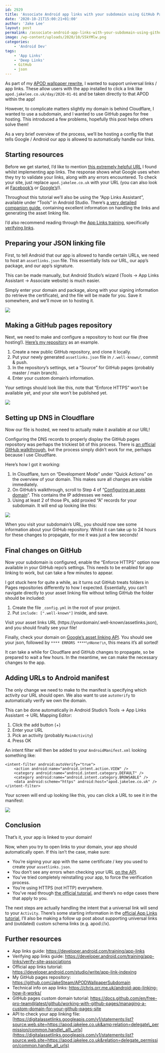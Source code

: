 ```yaml
---
id: 2929
title: 'Associate Android app links with your subdomain using GitHub Pages & Cloudflare'
date: '2020-10-21T15:00:21+01:00'
author: 'Jake Lee'
layout: post
permalink: /associate-android-app-links-with-your-subdomain-using-github-pages-cloudflare/
image: /wp-content/uploads/2020/10/S5kYMlw.png
categories:
    - 'Android Dev'
tags:
    - 'App Links'
    - 'Deep Links'
    - GitHub
    - json
---
```


As part of my [APOD wallpaper rewrite](https://github.com/JakeSteam/Apod-Wallpaper-2/), I wanted to support universal links / app links. These allow users with the app installed to click a link like `apod.jakelee.co.uk/day/2020-01-01` and be taken directly to that APOD within the app!

However, to complicate matters slightly my domain is behind Cloudflare, I wanted to use a subdomain, and I wanted to use GitHub pages for free hosting. This introduced a few problems, hopefully this post helps others solve them!

As a very brief overview of the process, we’ll be hosting a config file that tells Google / Android our app is allowed to automatically handle our links.

## Starting resources

Before we get started, I’d like to mention [this extremely helpful URL](https://digitalassetlinks.googleapis.com/v1/statements:list?source.web.site=https://apod.jakelee.co.uk&relation=delegate_permission/common.handle_all_urls) I found whilst implementing app links. The response shows what Google uses when they try to validate your links, along with any errors encountered. To check your site, just replace `apod.jakelee.co.uk` with your URL (you can also look at [Facebook’s](https://digitalassetlinks.googleapis.com/v1/statements:list?source.web.site=https://facebook.com&relation=delegate_permission/common.handle_all_urls) or [Google’s](https://digitalassetlinks.googleapis.com/v1/statements:list?source.web.site=https://google.com&relation=delegate_permission/common.handle_all_urls)!).

Throughout this tutorial we’ll also be using the “App Links Assistant”, available under “Tools” in Android Studio. There’s [a very detailed companion guide](https://developer.android.com/studio/write/app-link-indexing), containing excellent information on handling the links and generating the asset linking file.

I’d also recommend reading through the [App Links training](https://developer.android.com/training/app-links), specifically [verifying links](https://developer.android.com/training/app-links/verify-site-associations).

## Preparing your JSON linking file

First, to tell Android that our app is allowed to handle certain URLs, we need to host an `assetlinks.json` file. This essentially lists our URL, our app’s package, and our app’s signature.

This can be made manually, but Android Studio’s wizard (Tools -&gt; App Links Assistant -&gt; Associate website) is much easier.

Simply enter your domain and package, along with your signing information (to retrieve the certificate), and the file will be made for you. Save it somewhere, and we’ll move on to hosting it.

[![](/wp-content/uploads/2020/10/fmBaJx6.png)](/wp-content/uploads/2020/10/fmBaJx6.png)

## Making a GitHub pages repository

Next, we need to make and configure a repository to host our file (free hosting!). [Here’s my repository](https://github.com/JakeSteam/APODWallpaperSubdomain) as an example.

1. Create a new public GitHub repository, and clone it locally.
2. Put your newly generated `assetlinks.json` file in `/.well-known/`, commit &amp; push.
3. In the repository’s settings, set a “Source” for GitHub pages (probably master / main branch).
4. Enter your custom domain’s information.

Your settings should look like this, note that “Enforce HTTPS” won’t be available yet, and your site won’t be published yet.

[![](/wp-content/uploads/2020/10/SBMV43c.png)](/wp-content/uploads/2020/10/SBMV43c.png)

## Setting up DNS in Cloudflare

Now our file is hosted, we need to actually make it available at our URL!

Configuring the DNS records to properly display the GitHub pages repository was perhaps the trickiest bit of this process. There is [an official GitHub walkthrough](https://docs.github.com/en/free-pro-team@latest/github/working-with-github-pages/managing-a-custom-domain-for-your-github-pages-site#configuring-a-subdomain), but the process simply didn’t work for me, perhaps because I use Cloudflare.

Here’s how I got it working:

1. In Cloudflare, turn on “Development Mode” under “Quick Actions” on the overview of your domain. This makes sure all changes are visible immediately.
2. On GitHub’s walkthrough, scroll to Step 4 of “[Configuring an apex domain](https://docs.github.com/en/free-pro-team@latest/github/working-with-github-pages/managing-a-custom-domain-for-your-github-pages-site#configuring-an-apex-domain)“. This contains the IP addresses we need.
3. Using at least 2 of those IPs, add proxied “A” records for your subdomain. It will end up looking like this:

[![](/wp-content/uploads/2020/10/aLyRemB.png)](/wp-content/uploads/2020/10/aLyRemB.png)

When you visit your subdomain’s URL, you should now see some information about your GitHub repository. Whilst it can take up to 24 hours for these changes to propagate, for me it was just a few seconds!

## Final changes on GitHub

Now your subdomain is configured, enable the “Enforce HTTPS” option now available in your GitHub repo’s settings. This needs to be enabled for app linking to work, but can take a few minutes to appear.

I got stuck here for quite a while, as it turns out GitHub treats folders in Pages repositories differently to how I expected. Essentially, you can’t navigate directly to your asset linking file without telling GitHub the folder should be included:

1. Create the file `_config.yml` in the root of your project.
2. Put `include: [".well-known"]` inside, and save.

Visit your asset links URL (https://yourdomain/.well-known/assetlinks.json), and you should finally see your file!

Finally, check your domain on [Google’s asset linking API](https://digitalassetlinks.googleapis.com/v1/statements:list?source.web.site=https://apod.jakelee.co.uk&relation=delegate_permission/common.handle_all_urls). You should see your json, followed by `**** ERRORS ****\nNone!\n`, this means it’s all sorted!

It can take a while for Cloudflare and GitHub changes to propagate, so be prepared to wait a few hours. In the meantime, we can make the necessary changes to the app.

## Adding URLs to Android manifest

The only change we need to make to the manifest is specifying which activity our URL should open. We also want to use `autoVerify` to automatically verify we own the domain.

This can be done automatically in Android Studio’s Tools -&gt; App Links Assistant -&gt; URL Mapping Editor:

1. Click the add button (+)
2. Enter your URL
3. Pick an activity (probably `MainActivity`)
4. Press OK

An intent filter will then be added to your `AndroidManifest.xml` looking something like:

```
<intent-filter android:autoVerify="true">
    <action android:name="android.intent.action.VIEW" />
    <category android:name="android.intent.category.DEFAULT" />
    <category android:name="android.intent.category.BROWSABLE" />
    <data android:scheme="https" android:host="apod.jakelee.co.uk" />
</intent-filter>
```

Your screen will end up looking like this, you can click a URL to see it in the manifest:

[![](/wp-content/uploads/2020/10/I0oX3qx.png)](/wp-content/uploads/2020/10/I0oX3qx.png)

## Conclusion

That’s it, your app is linked to your domain!

Now, when you try to open links to your domain, your app should automatically open. If this isn’t the case, make sure:

- You’re signing your app with the same certificate / key you used to create your `assetlinks.json`.
- You don’t see any errors when checking your URL [on the API](https://digitalassetlinks.googleapis.com/v1/statements:list?source.web.site=https://apod.jakelee.co.uk&relation=delegate_permission/common.handle_all_urls).
- You’ve tried completely reinstalling your app, to force the verification process.
- You’re using HTTPS (not HTTP) everywhere.
- You’ve read through [the official tutorial](https://developer.android.com/studio/write/app-link-indexing), and there’s no edge cases there that apply to you.

The next steps are actually handling the intent that a universal link will send to your `Activity`. There’s some starting information in the [official App Links tutorial](https://developer.android.com/studio/write/app-link-indexing#handling), I’ll also be making a follow up post about supporting universal links and (outdated) custom schema links (e.g. apod://x).

## Further resources

- App links guide: <https://developer.android.com/training/app-links>
- Verifying app links guide: <https://developer.android.com/training/app-links/verify-site-associations>
- Official app links tutorial: <https://developer.android.com/studio/write/app-link-indexing>
- My GitHub pages repository: <https://github.com/JakeSteam/APODWallpaperSubdomain>
- Technical info on app links: <https://chris.orr.me.uk/android-app-linking-how-it-works/>
- GitHub pages custom domain tutorial: <https://docs.github.com/en/free-pro-team@latest/github/working-with-github-pages/managing-a-custom-domain-for-your-github-pages-site>
- API to check your app linking file: [https://digitalassetlinks.googleapis.com/v1/statements:list?source.web.site=https://apod.jakelee.co.uk&amp;relation=delegate\_permission/common.handle\_all\_urls](https://digitalassetlinks.googleapis.com/v1/statements:list?source.web.site=https://apod.jakelee.co.uk&relation=delegate_permission/common.handle_all_urls)